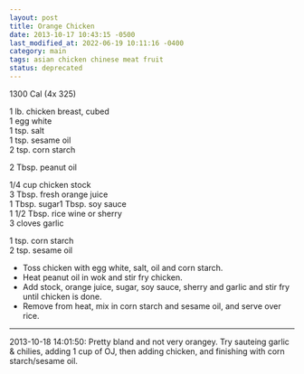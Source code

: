 ```yaml
---
layout: post
title: Orange Chicken
date: 2013-10-17 10:43:15 -0500
last_modified_at: 2022-06-19 10:11:16 -0400
category: main
tags: asian chicken chinese meat fruit
status: deprecated
---
```

1300 Cal (4x 325)  
  
1 lb. chicken breast, cubed  
1 egg white  
1 tsp. salt  
1 tsp. sesame oil  
2 tsp. corn starch  
  
2 Tbsp. peanut oil  
  
1/4 cup chicken stock  
3 Tbsp. fresh orange juice  
1 Tbsp. sugar1 Tbsp. soy sauce  
1 1/2 Tbsp. rice wine or sherry  
3 cloves garlic  
  
1 tsp. corn starch  
2 tsp. sesame oil  

 * Toss chicken with egg white, salt, oil and corn starch.
 * Heat peanut oil in wok and stir fry chicken.
 * Add stock, orange juice, sugar, soy sauce, sherry and garlic and stir fry until chicken is done.
 * Remove from heat, mix in corn starch and sesame oil, and serve over rice.


---

2013-10-18 14:01:50: Pretty bland and not very orangey. Try sauteing garlic & chilies,
adding 1 cup of OJ, then adding chicken, and finishing with corn starch/sesame oil.
